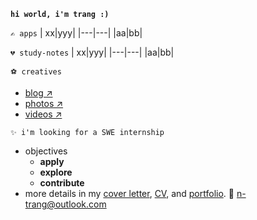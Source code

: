 **`hi world, i'm trang :)`**

`✍ apps`
| xx|yyy|
|---|---|
|aa|bb|

`💔 study-notes`
| xx|yyy|
|---|---|
|aa|bb|

`⚽ creatives`
  - [blog ↗]()
  - [photos ↗]()
  - [videos ↗]()

`✨ i'm looking for a SWE internship`
- objectives
    - **apply**
    - **explore** 
    - **contribute**
- more details in my [cover letter](), [CV](), and [portfolio](). 🤙 <n-trang@outlook.com>


